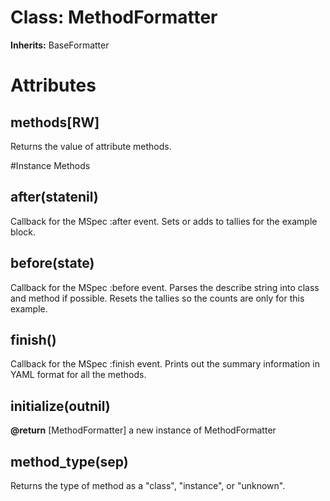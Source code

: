 # Class: MethodFormatter
**Inherits:** BaseFormatter
    



# Attributes
## methods[RW] [](#attribute-i-methods)
Returns the value of attribute methods.


#Instance Methods
## after(statenil) [](#method-i-after)
Callback for the MSpec :after event. Sets or adds to tallies for the example
block.

## before(state) [](#method-i-before)
Callback for the MSpec :before event. Parses the describe string into class
and method if possible. Resets the tallies so the counts are only for this
example.

## finish() [](#method-i-finish)
Callback for the MSpec :finish event. Prints out the summary information in
YAML format for all the methods.

## initialize(outnil) [](#method-i-initialize)

**@return** [MethodFormatter] a new instance of MethodFormatter

## method_type(sep) [](#method-i-method_type)
Returns the type of method as a "class", "instance", or "unknown".

